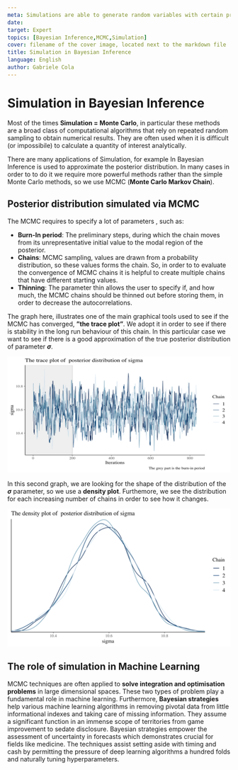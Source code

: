 ```yaml
---
meta: Simulations are able to generate random variables with certain properties and hence being able to mimic real random phenomena.
date: 
target: Expert 
topics: [Bayesian Inference,MCMC,Simulation] 
cover: filename of the cover image, located next to the markdown file 
title: Simulation in Bayesian Inference
language: English 
author: Gabriele Cola
---
```


# Simulation in Bayesian Inference

Most of the times **Simulation = Monte Carlo**, in particular these methods are a broad class of computational algorithms that rely on repeated random sampling to obtain numerical results. They are often used when it is difficult (or impossibile) to calculate a quantity of interest analytically. 

There are many applications of Simulation, for example In Bayesian Inference is used to approximate the posterior distribution. In many cases in order to to do it we require more powerful methods rather than the simple Monte Carlo methods, so we use MCMC (**Monte Carlo Markov Chain**).

## Posterior distribution simulated via MCMC
The MCMC requires to specify a lot of parameters , such as:
* **Burn-In period**: The preliminary steps, during which the chain moves from its unrepresentative initial value to the modal region of the posterior.
*	**Chains**: MCMC sampling, values are drawn from a probability distribution, so these values forms the chain. So, in order to  to evaluate the convergence of MCMC chains it is helpful to create multiple chains that have different starting values.
*	**Thinning**: The parameter thin allows the user to specify if, and how much, the MCMC chains should be thinned out before storing them, in order to decrease the autocorrelations.

The graph here, illustrates one of the main graphical tools used to see if the MCMC has converged, **”the trace plot”**. We adopt it in order to see if there is stability in the long run behaviour of this chain. In this particular case we want to see if there is a good approximation of the true posterior distribution of parameter **$\sigma$**.

<p align="center">
  <img src="./trace_plot.png" width="550"/>
</p>

In this second graph, we are looking for the shape of the distribution of the **$\sigma$** parameter, so we use a **density plot**. Furthemore, we see the distribution for each increasing number of chains in order to see how it changes.

<p align="center">
  <img src="./density_plot.png" width="550"/>
</p>

## The role of simulation in Machine Learning
MCMC techniques are often applied to **solve integration and optimisation problems** in large dimensional spaces. These two types of problem play a fundamental role in machine learning.
Furthermore, **Bayesian strategies** help various machine learning algorithms in removing pivotal data from little informational indexes and taking care of missing information. They assume a significant function in an immense scope of territories from game improvement to sedate disclosure. 
Bayesian strategies empower the assessment of uncertainty in forecasts which demonstrates crucial for fields like medicine. The techniques assist setting aside with timing and cash by permitting the pressure of deep learning algorithms a hundred folds and naturally tuning hyperparameters.



